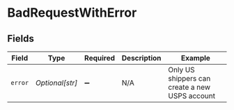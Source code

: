 # BadRequestWithError


## Fields

| Field                                          | Type                                           | Required                                       | Description                                    | Example                                        |
| ---------------------------------------------- | ---------------------------------------------- | ---------------------------------------------- | ---------------------------------------------- | ---------------------------------------------- |
| `error`                                        | *Optional[str]*                                | :heavy_minus_sign:                             | N/A                                            | Only US shippers can create a new USPS account |